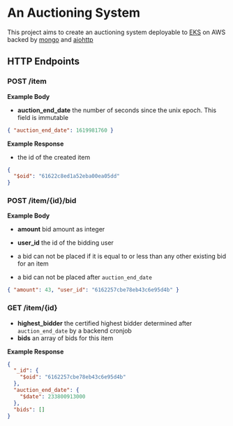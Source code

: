 # An Auctioning System

This project aims to create an auctioning system deployable to [EKS](https://aws.amazon.com/eks/) on AWS backed by [mongo](https://www.mongodb.com/) and [aiohttp](https://github.com/aio-libs/aiohttp)

## HTTP Endpoints

### POST /item

**Example Body**

- **auction_end_date** the number of seconds since the unix epoch. This field is immutable

```json
{ "auction_end_date": 1619981760 }
```

**Example Response**

- the id of the created item

```json
{
  "$oid": "61622c8ed1a52eba00ea05dd"
}
```

### POST /item/{id}/bid

**Example Body**

- **amount** bid amount as integer
- **user_id** the id of the bidding user

- a bid can not be placed if it is equal to or less than any other existing bid for an item
- a bid can not be placed after `auction_end_date`

```json
{ "amount": 43, "user_id": "6162257cbe78eb43c6e95d4b" }
```

### GET /item/{id}

- **highest_bidder** the certified highest bidder determined after `auction_end_date` by a backend cronjob
- **bids** an array of bids for this item

**Example Response**

```json
{
  "_id": {
    "$oid": "6162257cbe78eb43c6e95d4b"
  },
  "auction_end_date": {
    "$date": 233800913000
  },
  "bids": []
}
```
